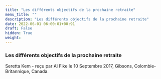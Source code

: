 ```yaml
---
title: "Les différents objectifs de la prochaine retraite"
menu_title: ""
description: "Les différents objectifs de la prochaine retraite"
date: 2022-06-01 06:00:01+00:91
draft: False
hidden: True
weight:
---
```

### Les différents objectifs de la prochaine retraite

Seretta Kem - reçu par Al Fike le 10 Septembre 2017, Gibsons, Colombie-Britannique, Canada.



